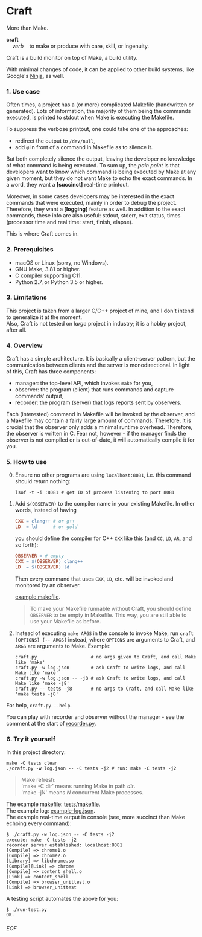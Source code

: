 # Craft

More than Make.

**craft**<br>
&nbsp;&nbsp;&nbsp;&nbsp;*verb*&nbsp;&nbsp;&nbsp;&nbsp;to make or produce with care, skill, or ingenuity.

Craft is a build monitor on top of Make, a build utility.

With minimal changes of code, it can be applied to other build systems, like Google's [Ninja](https://ninja-build.org), as well. 

### 1. Use case
Often times, a project has a (or more) complicated Makefile (handwritten or generated). Lots of information, the majority of them being the commands executed, is printed to stdout when Make is executing the Makefile.

To suppress the verbose printout, one could take one of the approaches:
- redirect the output to `/dev/null`,
- add `@` in front of a command in Makefile as to silence it.

But both completely silence the output, leaving the developer no knowledge of what command is being executed. To sum up, the *pain point* is that developers want to know which command is being executed by Make at any given moment, but they do not want Make to echo the exact commands. In a word, they want a **[succinct]** real-time printout.

Moreover, in some cases developers may be interested in the exact commands that were executed, mainly in order to debug the project. Therefore, they want a **[logging]** feature as well. In addition to the exact commands, these info are also useful: stdout, stderr, exit status, times (processor time and real time: start, finish, elapse).

This is where Craft comes in.

### 2. Prerequisites
- macOS or Linux (sorry, no Windows).
- GNU Make, 3.81 or higher.
- C compiler supporting C11.
- Python 2.7, or Python 3.5 or higher.

### 3. Limitations
This project is taken from a larger C/C++ project of mine, and I don't intend to generalize it at the moment.<br>
Also, Craft is not tested on *large* project in industry; it is a hobby project, after all.

### 4. Overview
Craft has a simple architecture. It is basically a client-server pattern, but the communication between clients and the server is monodirectional. In light of this, Craft has three components:
- manager: the top-level API, which invokes `make` for you,
- observer: the program (client) that runs commands and capture commands' output,
- recorder: the program (server) that logs reports sent by observers.

Each (interested) command in Makefile will be invoked by the observer, and a Makefile may contain a fairly large amount of commands. Therefore, it is crucial that the observer only adds a minimal runtime overhead. Therefore, the observer is written in C. Fear not, however - if the manager finds the observer is not compiled or is out-of-date, it will automatically compile it for you.

### 5. How to use

0. Ensure no other programs are using `localhost:8081`, i.e. this command should return nothing:
	```she
	lsof -t -i :8081 # get ID of process listening to port 8081
	```

1. Add `$(OBSERVER)` to the compiler name in your existing Makefile. In other words, instead of having
	```makefile
	CXX = clang++ # or g++
	LD  = ld      # or gold
	```
	you should define the compiler for C++ `CXX` like this (and `CC`, `LD`, `AR`, and so forth):
	```makefile
	OBSERVER = # empty
	CXX = $(OBSERVER) clang++ 
	LD  = $(OBSERVER) ld
	```
	Then every command that uses `CXX`, `LD`, etc. will be invoked and monitored by an observer.

	[example makefile](tests/makefile).

	> To make your Makefile runnable without Craft, you should define `OBSERVER` to be empty in Makefile. This way, you are still able to use your Makefile as before.

2. Instead of executing `make ARGS` in the console to invoke Make, run `craft [OPTIONS] [-- ARGS]` instead, where `OPTIONS` are arguments to Craft, and `ARGS` are arguments to Make. Example:
	```shell
	craft.py                    # no args given to Craft, and call Make like 'make'
	craft.py -w log.json        # ask Craft to write logs, and call Make like 'make'
	craft.py -w log.json -- -j8 # ask Craft to write logs, and call Make like 'make -j8'
	craft.py -- tests -j8       # no args to Craft, and call Make like 'make tests -j8'
	```

For help, `craft.py --help`.

You can play with recorder and observer without the manager - see the comment at the start of [recorder.py](recorder.py).

### 6. Try it yourself
In this project directory:

```shell
make -C tests clean
./craft.py -w log.json -- -C tests -j2 # run: make -C tests -j2
```
> Make refresh:<br>'make -C dir' means running Make in path *dir*.<br>'make -jN' means *N* concurrent Make processes.

The example makefile: [tests/makefile](tests/makefile).<br>
The example log: [example-log.json](example-log.json).<br>
The example real-time output in console (see, more succinct than Make echoing every command):
```
$ ./craft.py -w log.json -- -C tests -j2
execute: make -C tests -j2
recorder server established: localhost:8081
[Compile] => chrome1.o
[Compile] => chrome2.o
[Library] => libchrome.so
[Compile][Link] => chrome
[Compile] => content_shell.o
[Link] => content_shell
[Compile] => browser_unittest.o
[Link] => browser_unittest
```

A testing script automates the above for you:
```shell
$ ./run-test.py
OK.
```

###### EOF
